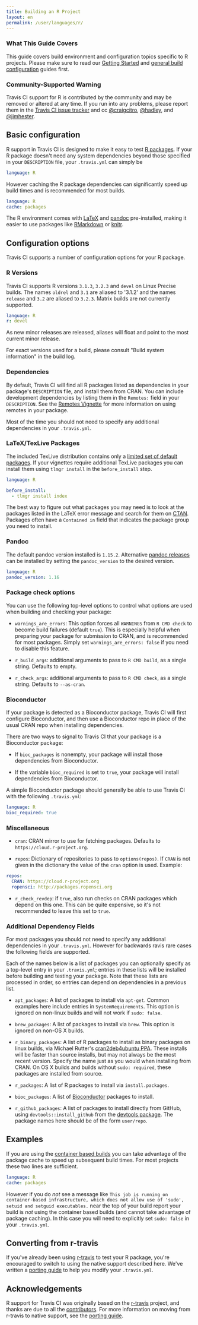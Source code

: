 ```yaml
---
title: Building an R Project
layout: en
permalink: /user/languages/r/
---
```


### What This Guide Covers

This guide covers build environment and configuration topics specific to R
projects. Please make sure to read our
[Getting Started](/user/getting-started/) and
[general build configuration](/user/customizing-the-build/) guides first.

### Community-Supported Warning

Travis CI support for R is contributed by the community and may be removed or
altered at any time. If you run into any problems, please report them in the
[Travis CI issue tracker](https://github.com/travis-ci/travis-ci/issues/new?labels=community:r)
and cc [@craigcitro](https://github.com/craigcitro),
[@hadley](https://github.com/hadley), and
[@jimhester](https://github.com/jimhester).

## Basic configuration

R support in Travis CI is designed to make it easy to test
[R packages](http://cran.r-project.org/doc/manuals/R-exts.html). If your R
package doesn't need any system dependencies beyond those specified in your
`DESCRIPTION` file, your `.travis.yml` can simply be

```yaml
language: R
```

However caching the R package dependencies can significantly speed up build times and
is recommended for most builds.

```yaml
language: R
cache: packages
```

The R environment comes with [LaTeX](https://www.tug.org/texlive/) and
[pandoc](http://johnmacfarlane.net/pandoc/) pre-installed, making it easier to
use packages like [RMarkdown](http://rmarkdown.rstudio.com/) or
[knitr](http://yihui.name/knitr/).

## Configuration options

Travis CI supports a number of configuration options for your R package.

### R Versions ###

Travis CI supports R versions `3.1.3`, `3.2.3` and `devel` on Linux Precise builds.
The names `oldrel` and `3.1` are aliased to '3.1.2' and the names `release` and `3.2` are aliased
to `3.2.3`. Matrix builds are not currently supported.

```yaml
language: R
r: devel
```

As new minor releases are released, aliases will float and point to the most current minor release.

For exact versions used for a build, please consult "Build system information" in the build log.

### Dependencies

By default, Travis CI will find all R packages listed as dependencies in your
package's `DESCRIPTION` file, and install them from CRAN. You can include
development dependencies by listing them in the `Remotes:` field in your
`DESCRIPTION`. See the [Remotes
Vignette](https://github.com/hadley/devtools/blob/master/vignettes/dependencies.Rmd#package-remotes)
for more information on using remotes in your package.

Most of the time you should not need to specify any additional dependencies in
your `.travis.yml`.

### LaTeX/TexLive Packages

The included TexLive distribution contains only a [limited set of default
packages](https://github.com/yihui/ubuntu-bin/blob/master/TeXLive.pkgs). If
your vignettes require additional TexLive packages you can install them using
`tlmgr install` in the `before_install` step.

```yaml
language: R

before_install:
  - tlmgr install index
```

The best way to figure out what packages you may need is to look at the
packages listed in the LaTeX error message and search for them on
[CTAN](https://www.ctan.org/). Packages often have a `Contained in` field that
indicates the package group you need to install.

### Pandoc ###

The default pandoc version installed is `1.15.2`. Alternative [pandoc
releases](https://github.com/jgm/pandoc/release) can be installed by setting
the `pandoc_version` to the desired version.

```yaml
language: R
pandoc_version: 1.16
```

### Package check options

You can use the following top-level options to control what options are used
when building and checking your package:

* `warnings_are_errors`: This option forces all `WARNINGS` from `R CMD check` to
  become build failures (default `true`). This is especially helpful when preparing
  your package for submission to CRAN, and is recommended for most packages.
  Simply set `warnings_are_errors: false` if you need to disable this feature.

* `r_build_args`: additional arguments to pass to `R CMD build`, as a single
  string. Defaults to empty.

* `r_check_args`: additional arguments to pass to `R CMD check`, as a single
  string. Defaults to `--as-cran`.

### Bioconductor

If your package is detected as a Bioconductor package, Travis CI will first
configure Bioconductor, and then use a Bioconductor repo in place of the usual
CRAN repo when installing dependencies.

There are two ways to signal to Travis CI that your package is a Bioconductor
package:

* If `bioc_packages` is nonempty, your package will install those dependencies from
  Bioconductor.

* If the variable `bioc_required` is set to `true`, your package will install
  dependencies from Bioconductor.

A simple Bioconductor package should generally be able to use Travis CI with
the following `.travis.yml`:

```yaml
language: R
bioc_required: true
```

### Miscellaneous

* `cran`: CRAN mirror to use for fetching packages. Defaults to
  `https://cloud.r-project.org`.

* `repos`: Dictionary of repositories to pass to `options(repos)`. If `CRAN` is
  not given in the dictionary the value of the `cran` option is used.
  Example:

```yaml
repos:
  CRAN: https://cloud.r-project.org
  ropensci: http://packages.ropensci.org
```

* `r_check_revdep`: if `true`, also run checks on CRAN packages which depend
  on this one. This can be quite expensive, so it's not recommended to leave
  this set to `true`.

### Additional Dependency Fields ###

For most packages you should not need to specify any additional dependencies in
your `.travis.yml`. However for backwards ravis rare cases the following fields
are supported.

Each of the names below is a list of packages you can optionally specify as a
top-level entry in your `.travis.yml`; entries in these lists will be
installed before building and testing your package. Note that these lists are
processed in order, so entries can depend on dependencies in a previous list.

* `apt_packages`: A list of packages to install via `apt-get`. Common examples
  here include entries in `SystemRequirements`. This option is ignored on
  non-linux builds and will not work if `sudo: false`.

* `brew_packages`: A list of packages to install via `brew`. This option is
  ignored on non-OS X builds.

* `r_binary_packages`: A list of R packages to install as binary packages on
  linux builds, via Michael Rutter's
  [cran2deb4ubuntu PPA](https://launchpad.net/~marutter/+archive/ubuntu/c2d4u).
  These installs will be faster than source installs, but may not always be
  the most recent version. Specify the name just as you would when installing
  from CRAN. On OS X builds and builds without `sudo: required`, these packages
  are installed from source.

* `r_packages`: A list of R packages to install via `install.packages`.

* `bioc_packages`: A list of [Bioconductor](http://www.bioconductor.org/)
  packages to install.

* `r_github_packages`: A list of packages to install directly from GitHub,
  using `devtools::install_github` from the
  [devtools package](https://github.com/hadley/devtools). The package names
  here should be of the form `user/repo`.

## Examples

If you are using the [container based builds][container] you can take advantage
of the package cache to speed up subsequent build times. For most projects
these two lines are sufficient.

```yaml
language: R
cache: packages
```
However if you do _not_ see a message like `This
job is running on container-based infrastructure, which does not allow use of
'sudo', setuid and setguid executables.` near the top of your build report your
build is _not_ using the container based builds (and cannot take advantage of
package caching). In this case you will need to explicitly set `sudo: false` in
your `.travis.yml`.

## Converting from r-travis

If you've already been using
[r-travis](https://github.com/craigcitro/r-travis) to test your R package,
you're encouraged to switch to using the native support described here. We've
written a
[porting guide](https://github.com/craigcitro/r-travis/wiki/Porting-to-native-R-support-in-Travis)
to help you modify your `.travis.yml`.

## Acknowledgements

R support for Travis CI was originally based on the
[r-travis](https://github.com/craigcitro/r-travis) project, and thanks are due
to all the
[contributors](https://github.com/craigcitro/r-travis/graphs/contributors).
For more information on moving from r-travis to native support, see the
[porting guide](https://github.com/craigcitro/r-travis/wiki/Porting-to-native-R-support-in-Travis).

[container]: /user/workers/container-based-infrastructure/
